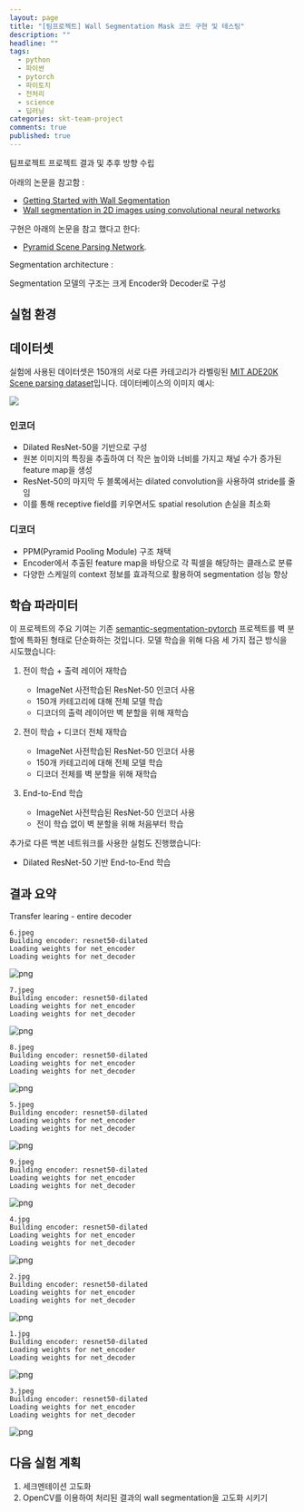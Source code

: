 ```yaml
---
layout: page
title: "[팀프로젝트] Wall Segmentation Mask 코드 구현 및 테스팅"
description: ""
headline: ""
tags:
  - python
  - 파이썬
  - pytorch
  - 파이토치
  - 전처리
  - science
  - 딥러닝
categories: skt-team-project
comments: true
published: true
---
```


팀프로젝트  프로젝트 결과 및 추후 방향 수립 

아래의 논문을 참고함 :

- [Getting Started with Wall Segmentation](https://www.researchgate.net/publication/363059238_Getting_Started_with_Wall_Segmentation)
- [Wall segmentation in 2D images using convolutional neural networks](https://www.researchgate.net/publication/373861585_Wall_segmentation_in_2D_images_using_convolutional_neural_networks)

구현은 아래의 논문을 참고 했다고 한다:
- [Pyramid Scene Parsing Network](https://arxiv.org/abs/1612.01105).

Segmentation architecture :

Segmentation 모델의 구조는 크게 Encoder와 Decoder로 구성



## 실험 환경


## 데이터셋

실험에 사용된 데이터셋은 150개의 서로 다른 카테고리가 라벨링된 [MIT ADE20K Scene parsing dataset](http://sceneparsing.csail.mit.edu/)입니다. 데이터베이스의 이미지 예시:


![](https://cdn.mathpix.com/snip/images/6SmSJp9CmmPLoM1urb_s3BK15xboUDHUQwR4AXYIlOs.original.fullsize.png)


### 인코더
- Dilated ResNet-50을 기반으로 구성
- 원본 이미지의 특징을 추출하여 더 작은 높이와 너비를 가지고 채널 수가 증가된 feature map을 생성
- ResNet-50의 마지막 두 블록에서는 dilated convolution을 사용하여 stride를 줄임
- 이를 통해 receptive field를 키우면서도 spatial resolution 손실을 최소화

### 디코더
- PPM(Pyramid Pooling Module) 구조 채택
- Encoder에서 추출된 feature map을 바탕으로 각 픽셀을 해당하는 클래스로 분류
- 다양한 스케일의 context 정보를 효과적으로 활용하여 segmentation 성능 향상


## 학습 파라미터

이 프로젝트의 주요 기여는 기존 [semantic-segmentation-pytorch](https://github.com/CSAILVision/semantic-segmentation-pytorch) 프로젝트를 벽 분할에 특화된 형태로 단순화하는 것입니다. 모델 학습을 위해 다음 세 가지 접근 방식을 시도했습니다:

1. 전이 학습 + 출력 레이어 재학습
   - ImageNet 사전학습된 ResNet-50 인코더 사용
   - 150개 카테고리에 대해 전체 모델 학습 
   - 디코더의 출력 레이어만 벽 분할을 위해 재학습

2. 전이 학습 + 디코더 전체 재학습  
   - ImageNet 사전학습된 ResNet-50 인코더 사용
   - 150개 카테고리에 대해 전체 모델 학습
   - 디코더 전체를 벽 분할을 위해 재학습

3. End-to-End 학습
   - ImageNet 사전학습된 ResNet-50 인코더 사용
   - 전이 학습 없이 벽 분할을 위해 처음부터 학습

추가로 다른 백본 네트워크를 사용한 실험도 진행했습니다:
- Dilated ResNet-50 기반 End-to-End 학습


## 결과 요약

Transfer learing - entire decoder 



    6.jpeg
    Building encoder: resnet50-dilated
    Loading weights for net_encoder
    Loading weights for net_decoder



    
![png]({{site.baseurl}}/images/2025-02-01/testing_4_1.png)
    


    7.jpeg
    Building encoder: resnet50-dilated
    Loading weights for net_encoder
    Loading weights for net_decoder



    
![png]({{site.baseurl}}/images/2025-02-01/testing_4_3.png)
    


    8.jpeg
    Building encoder: resnet50-dilated
    Loading weights for net_encoder
    Loading weights for net_decoder



    
![png]({{site.baseurl}}/images/2025-02-01/testing_4_5.png)
    


    5.jpeg
    Building encoder: resnet50-dilated
    Loading weights for net_encoder
    Loading weights for net_decoder



    
![png]({{site.baseurl}}/images/2025-02-01/testing_4_7.png)
    


    9.jpeg
    Building encoder: resnet50-dilated
    Loading weights for net_encoder
    Loading weights for net_decoder



    
![png]({{site.baseurl}}/images/2025-02-01/testing_4_9.png)
    


    4.jpg
    Building encoder: resnet50-dilated
    Loading weights for net_encoder
    Loading weights for net_decoder



    
![png]({{site.baseurl}}/images/2025-02-01/testing_4_11.png)
    


    2.jpg
    Building encoder: resnet50-dilated
    Loading weights for net_encoder
    Loading weights for net_decoder



    
![png]({{site.baseurl}}/images/2025-02-01/testing_4_13.png)
    


    1.jpg
    Building encoder: resnet50-dilated
    Loading weights for net_encoder
    Loading weights for net_decoder



    
![png]({{site.baseurl}}/images/2025-02-01/testing_4_15.png)
    


    3.jpeg
    Building encoder: resnet50-dilated
    Loading weights for net_encoder
    Loading weights for net_decoder



    
![png]({{site.baseurl}}/images/2025-02-01/testing_4_17.png)




## 다음 실험 계획

1. 세크멘테이션 고도화 
2. OpenCV를 이용하여 처리된 결과의 wall segmentation을 고도화 시키기

